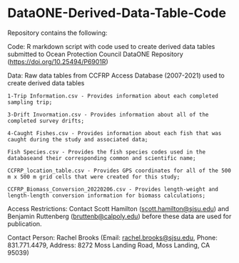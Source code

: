 # DataONE-Derived-Data-Table-Code 

Repository contains the following:

Code:
	R markdown script with code used to create derived data tables submitted to Ocean Protection Council DataONE Repository (https://doi.org/10.25494/P6901R)

Data: Raw data tables from CCFRP Access Database (2007-2021) used to create derived data tables

	1-Trip Information.csv - Provides information about each completed sampling trip;

	3-Drift Invormation.csv - Provides information about all of the completed survey drifts;

	4-Caught Fishes.csv - Provides information about each fish that was caught during the study and associated data;

	Fish Species.csv - Provides the fish species codes used in the databaseand their corresponding common and scientific name;

	CCFRP_location_table.csv - Provides GPS coordinates for all of the 500 m x 500 m grid cells that were created for this study;

	CCFRP_Biomass_Conversion_20220206.csv - Provides length-weight and length-length conversion information for biomass calculations;


Access Restrictions: Contact Scott Hamilton (scott.hamilton@sjsu.edu) and Benjamin Ruttenberg (bruttenb@calpoly.edu) before these data are used for publication.

Contact Person: Rachel Brooks (Email: rachel.brooks@sjsu.edu, Phone: 831.771.4479, Address: 8272 Moss Landing Road, Moss Landing, CA 95039)

